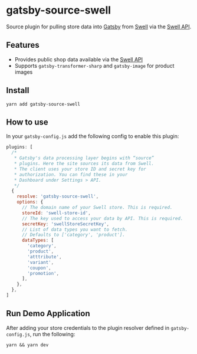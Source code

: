 # gatsby-source-swell

Source plugin for pulling store data into [Gatsby](https://www.gatsbyjs.com/) from [Swell](https://www.swell.is/) via the [Swell API](https://swell.store/docs/api/).

## Features

- Provides public shop data available via the [Swell API](https://swell.store/docs/api/)
- Supports `gatsby-transformer-sharp` and `gatsby-image` for product images

## Install

```shell
yarn add gatsby-source-swell
```

## How to use

In your `gatsby-config.js` add the following config to enable this plugin:

```js
plugins: [
  /*
   * Gatsby's data processing layer begins with “source”
   * plugins. Here the site sources its data from Swell.
   * The client uses your store ID and secret key for
   * authorization. You can find these in your
   * Dashboard under Settings > API.
   */
  {
    resolve: 'gatsby-source-swell',
    options: {
      // The domain name of your Swell store. This is required.
      storeId: 'swell-store-id',
      // The key used to access your data by API. This is required.
      secretKey: 'swellStoreSecretKey',
      // List of data types you want to fetch.
      // Defaults to ['category', 'product'].
      dataTypes: [
        'category',
        'product',
        'atttribute',
        'variant',
        'coupon',
        'promotion',
      ],
    },
  },
]
```

## Run Demo Application

After adding your store credentials to the plugin resolver defined in `gatsby-config.js`, run the following:

```shell
yarn && yarn dev
```
